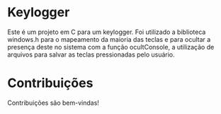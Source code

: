 # Keylogger
Este é um projeto em C para um keylogger. Foi utilizado a biblioteca windows.h para o mapeamento da maioria das teclas e para ocultar a presença deste no sistema com a função ocultConsole, a utilização de arquivos para salvar as teclas pressionadas pelo usuário.

# Contribuições
Contribuições são bem-vindas!

